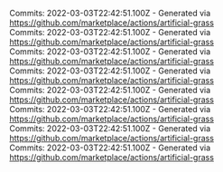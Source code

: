 Commits: 2022-03-03T22:42:51.100Z - Generated via https://github.com/marketplace/actions/artificial-grass
<br>
Commits: 2022-03-03T22:42:51.100Z - Generated via https://github.com/marketplace/actions/artificial-grass
<br>
Commits: 2022-03-03T22:42:51.100Z - Generated via https://github.com/marketplace/actions/artificial-grass
<br>
Commits: 2022-03-03T22:42:51.100Z - Generated via https://github.com/marketplace/actions/artificial-grass
<br>
Commits: 2022-03-03T22:42:51.100Z - Generated via https://github.com/marketplace/actions/artificial-grass
<br>
Commits: 2022-03-03T22:42:51.100Z - Generated via https://github.com/marketplace/actions/artificial-grass
<br>
Commits: 2022-03-03T22:42:51.100Z - Generated via https://github.com/marketplace/actions/artificial-grass
<br>
Commits: 2022-03-03T22:42:51.100Z - Generated via https://github.com/marketplace/actions/artificial-grass
<br>
